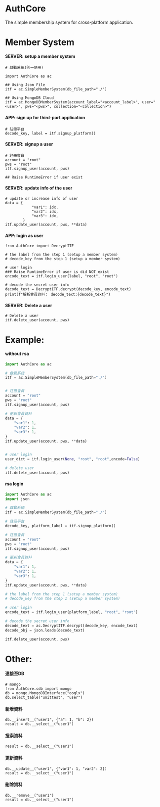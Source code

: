 # AuthCore

The simple membership system for cross-platform application.

# Member System
#### SERVER: setup a member system
```
# 啟動系統(則一使用)

import AuthCore as ac

## Using Json File
itf = ac.SimpleMemberSystem(db_file_path="./")

## Using MongoDB Cloud
itf = ac.MongoDBMemberSystem(account_label="<account_label>", user="<user>", pws="<pws>", collection="<collection>")

```

#### APP: sign up for third-part application
```
# 註冊平台
decode_key, label = itf.signup_platform()

```


#### SERVER: signup a user
```
# 註冊會員
account = "root"
pws = "root"
itf.signup_user(account, pws)

## Raise RuntimeError if user exist
```

#### SERVER: update info of the user
```
# update or increase info of user
data = {
            "var1": idx,
            "var2": idx,
            "var3": idx,
        }
itf.update_user(account, pws, **data)
```

#### APP: login as user
```
from AuthCore import DecryptITF

# the label from the step 1 (setup a member system)
# decode_key from the step 1 (setup a member system)

# user login
### Raise RuntimeError if user is did NOT exist
encode_text = itf.login_user(label, "root", "root")  

# decode the secret user info
decode_text = DecryptITF.decrypt(decode_key, encode_text) 
print(f"解析會員資料： decode_text:{decode_text}")
```

#### SERVER: Delete a user
```
# Delete a user
itf.delete_user(account, pws)
```

# Example:
#### without rsa
```python
import AuthCore as ac

# 啟動系統
itf = ac.SimpleMemberSystem(db_file_path="./")


# 註冊會員
account = "root"
pws = "root"
itf.signup_user(account, pws)

# 更新會員資料
data = {
    "var1": 1,
    "var2": 1,
    "var3": 1,
}
itf.update_user(account, pws, **data)


# user login
user_dict = itf.login_user(None, "root", "root",encode=False)

# delete user
itf.delete_user(account, pws)
```

#### rsa login
```python
import AuthCore as ac
import json

# 啟動系統
itf = ac.SimpleMemberSystem(db_file_path="./")

# 註冊平台
decode_key, platform_label = itf.signup_platform()

# 註冊會員
account = "root"
pws = "root"
itf.signup_user(account, pws)

# 更新會員資料
data = {
    "var1": 1,
    "var2": 1,
    "var3": 1,
}
itf.update_user(account, pws, **data)

# the label from the step 1 (setup a member system)
# decode_key from the step 1 (setup a member system)

# user login
encode_text = itf.login_user(platform_label, "root", "root")

# decode the secret user info
decode_text = ac.DecryptITF.decrypt(decode_key, encode_text)
decode_obj = json.loads(decode_text)

itf.delete_user(account, pws)

```


# Other:

#### 連接至DB
```
# mongo
from AuthCore.sdb import mongo
db = mongo.MongoDBInterface("ooglx")
db.select_table("unittest", "user")
```
#### 新增資料
```
db.__insert__("user1", {"a": 1, "b": 2})
result = db.__select__("user1")
```
#### 搜索資料
```
result = db.__select__("user1")
```
#### 更新資料
```
db.__update__("user1", {"var1": 1, "var2": 2})
result = db.__select__("user1")
```

#### 刪除資料
```
db.__remove__("user1")
result = db.__select__("user1")
```
